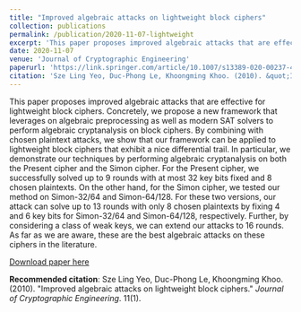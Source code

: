 ```yaml
---
title: "Improved algebraic attacks on lightweight block ciphers"
collection: publications
permalink: /publication/2020-11-07-lightweight
excerpt: 'This paper proposes improved algebraic attacks that are effective for lightweight block ciphers.'
date: 2020-11-07
venue: 'Journal of Cryptographic Engineering'
paperurl: 'https://link.springer.com/article/10.1007/s13389-020-00237-4'
citation: 'Sze Ling Yeo, Duc-Phong Le, Khoongming Khoo. (2010). &quot;Improved algebraic attacks on lightweight block ciphers.&quot; <i>Journal of Cryptographic Engineering</i>. 11(1).'
---
```

This paper proposes improved algebraic attacks that are effective for lightweight block ciphers. Concretely, we propose a new framework that leverages on algebraic preprocessing as well as modern SAT solvers to perform algebraic cryptanalysis on block ciphers. By combining with chosen plaintext attacks, we show that our framework can be applied to lightweight block ciphers that exhibit a nice differential trail. In particular, we demonstrate our techniques by performing algebraic cryptanalysis on both the Present cipher and the Simon cipher. For the Present cipher, we successfully solved up to 9 rounds with at most 32 key bits fixed and 8 chosen plaintexts. On the other hand, for the Simon cipher, we tested our method on Simon-32/64 and Simon-64/128. For these two versions, our attack can solve up to 13 rounds with only 8 chosen plaintexts by fixing 4 and 6 key bits for Simon-32/64 and Simon-64/128, respectively. Further, by considering a class of weak keys, we can extend our attacks to 16 rounds. As far as we are aware, these are the best algebraic attacks on these ciphers in the literature.

[Download paper here](http://dple.github.io/files/lightweight.pdf)

**Recommended citation**: Sze Ling Yeo, Duc-Phong Le, Khoongming Khoo. (2010). "Improved algebraic attacks on lightweight block ciphers." <i>Journal of Cryptographic Engineering</i>. 11(1).